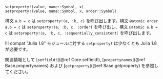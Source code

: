```
setproperty!(value, name::Symbol, x)
setproperty!(value, name::Symbol, x, order::Symbol)
```

構文 `a.b = c` は `setproperty!(a, :b, c)` を呼び出します。構文 `@atomic order a.b = c` は `setproperty!(a, :b, c, :order)` を呼び出し、構文 `@atomic a.b = c` は `setproperty!(a, :b, c, :sequentially_consistent)` を呼び出します。

!!! compat "Julia 1.8"
    モジュールに対する `setproperty!` は少なくとも Julia 1.8 が必要です。


関連情報として [`setfield!`](@ref Core.setfield!), [`propertynames`](@ref Base.propertynames) および [`getproperty`](@ref Base.getproperty) を参照してください。
